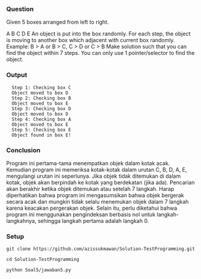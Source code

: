 ### Question
Given 5 boxes arranged from left to right. 

A	B	C	D	E
An object is put into the box randomly. For each step, the object is moving to another box which adjacent with current box randomly.
		Example: B > A or B > C, C > D or C > B
Make solution such that you can find the object within 7 steps. You can only use 1 pointer/selector to find the object.


### Output
```
  Step 1: Checking box C
  Object moved to box D
  Step 2: Checking box B
  Object moved to box E
  Step 3: Checking box D
  Object moved to box D
  Step 4: Checking box A
  Object moved to box E
  Step 5: Checking box E
  Object found in box E!
```

### Conclusion
Program ini pertama-tama menempatkan objek dalam kotak acak. Kemudian program ini memeriksa kotak-kotak dalam urutan C, B, D, A, E, mengulangi urutan ini seperlunya. Jika objek tidak ditemukan di dalam kotak, objek akan berpindah ke kotak yang berdekatan (jika ada). Pencarian akan berakhir ketika objek ditemukan atau setelah 7 langkah. Harap diperhatikan bahwa program ini mengasumsikan bahwa objek bergerak secara acak dan mungkin tidak selalu menemukan objek dalam 7 langkah karena keacakan pergerakan objek. Selain itu, perlu diketahui bahwa program ini menggunakan pengindeksan berbasis nol untuk langkah-langkahnya, sehingga langkah pertama adalah langkah 0.

### Setup
``` git clone https://github.com/azissukmawan/Solution-TestProgramming.git ```

``` cd Solution-TestProgramming ```

``` python Soal5/jawaban5.py ```
